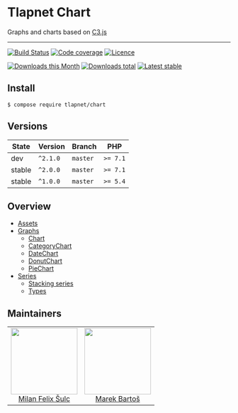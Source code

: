 # Tlapnet Chart

Graphs and charts based on [C3.js](http://c3js.org/)

-----

[![Build Status](https://img.shields.io/travis/tlapnet/chart.svg?style=flat-square)](https://travis-ci.org/tlapnet/chart)
[![Code coverage](https://img.shields.io/coveralls/tlapnet/chart.svg?style=flat-square)](https://coveralls.io/r/tlapnet/chart)
[![Licence](https://img.shields.io/packagist/l/tlapnet/chart.svg?style=flat-square)](https://packagist.org/packages/tlapnet/chart)

[![Downloads this Month](https://img.shields.io/packagist/dm/tlapnet/chart.svg?style=flat-square)](https://packagist.org/packages/tlapnet/chart)
[![Downloads total](https://img.shields.io/packagist/dt/tlapnet/chart.svg?style=flat-square)](https://packagist.org/packages/tlapnet/chart)
[![Latest stable](https://img.shields.io/packagist/v/tlapnet/chart.svg?style=flat-square)](https://packagist.org/packages/tlapnet/chart)

## Install

```
$ compose require tlapnet/chart
```

## Versions

| State       | Version   | Branch   | PHP      |
|-------------|-----------|----------|----------|
| dev         | `^2.1.0`  | `master` | `>= 7.1` |
| stable      | `^2.0.0`  | `master` | `>= 7.1` |
| stable      | `^1.0.0`  | `master` | `>= 5.4` |

## Overview

- [Assets](.docs/README.md#assets)
- [Graphs](.docs/README.md#graphs)
	- [Chart](.docs/README.md#chart)
	- [CategoryChart](.docs/README.md#categorychart)
	- [DateChart](.docs/README.md#datechart)
	- [DonutChart](.docs/README.md#donutchart)
	- [PieChart](.docs/README.md#piechart)
- [Series](.docs/README.md#series)
	- [Stacking series](.docs/README.md#stacking-series)
	- [Types](.docs/README.md#types)

## Maintainers

<table>
  <tbody>
    <tr>
      <td align="center">
        <a href="https://github.com/f3l1x">
            <img width="150" height="150" src="https://avatars2.githubusercontent.com/u/538058?v=3&s=150">
        </a>
        </br>
        <a href="https://github.com/f3l1x">Milan Felix Šulc</a>
      </td>
      <td align="center">
        <a href="https://github.com/mabar">
            <img width="150" height="150" src="https://avatars0.githubusercontent.com/u/20974277?s=400&v=4">
        </a>
        </br>
        <a href="https://github.com/mabar">Marek Bartoš</a>
      </td>
    </tr>
  <tbody>
</table>
